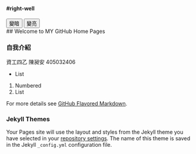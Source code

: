 <script type="text/javascript" src="https://code.jquery.com/jquery-3.3.1.js"></script>
<script type="text/javascript">
  $(document).ready(function(){
      //要寫程式的地方
      $("button").addClass("animated bounce");
       $("#target1").css("color", "black");    
       $("#target2").css("color", "orange");   

       $("#target1").click(function(){
           $("body").css("background-color",#ADADAD);
        }); 
     });
</script>

<body>
<div class="container-fluid">
  <h3 class="text-primary text-center"></h3>
  <div class="row">
    <div class="col-xs-6">
      <div class="well" id="left-well">
      </div>
    </div>
    <div class="col-xs-6">
      <h4>#right-well</h4>
      <div class="well" id="right-well">
        <button class="btn btn-default target" id="target1">變暗</button>
        <button class="btn btn-default target" id="target2">變亮</button>
      </div>
    </div>
  </div>
</div>

</body>
## Welcome to MY GitHub Home Pages


### 自我介紹

資工四乙 陳昶安 405032406  

- List

1. Numbered
2. List


For more details see [GitHub Flavored Markdown](https://github.com/an-awo/Web_Test).

### Jekyll Themes

Your Pages site will use the layout and styles from the Jekyll theme you have selected in your [repository settings](https://github.com/an-awo/Web_Test/settings). The name of this theme is saved in the Jekyll `_config.yml` configuration file.


